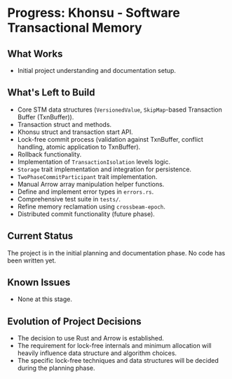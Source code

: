# Progress: Khonsu - Software Transactional Memory

## What Works

- Initial project understanding and documentation setup.

## What's Left to Build

- Core STM data structures (`VersionedValue`, `SkipMap`-based Transaction Buffer (TxnBuffer)).
- Transaction struct and methods.
- Khonsu struct and transaction start API.
- Lock-free commit process (validation against TxnBuffer, conflict handling, atomic application to TxnBuffer).
- Rollback functionality.
- Implementation of `TransactionIsolation` levels logic.
- `Storage` trait implementation and integration for persistence.
- `TwoPhaseCommitParticipant` trait implementation.
- Manual Arrow array manipulation helper functions.
- Define and implement error types in `errors.rs`.
- Comprehensive test suite in `tests/`.
- Refine memory reclamation using `crossbeam-epoch`.
- Distributed commit functionality (future phase).

## Current Status

The project is in the initial planning and documentation phase. No code has been written yet.

## Known Issues

- None at this stage.

## Evolution of Project Decisions

- The decision to use Rust and Arrow is established.
- The requirement for lock-free internals and minimum allocation will heavily influence data structure and algorithm choices.
- The specific lock-free techniques and data structures will be decided during the planning phase.
